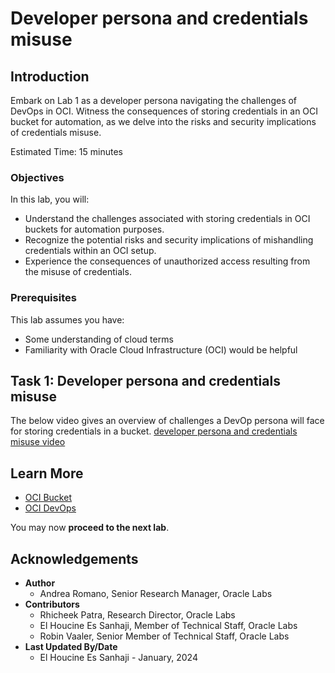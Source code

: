 # Developer persona and credentials misuse

## Introduction

Embark on Lab 1 as a developer persona navigating the challenges of DevOps in OCI. Witness the consequences of storing credentials in an OCI bucket for automation, as we delve into the risks and security implications of credentials misuse.

Estimated Time: 15 minutes

### Objectives

In this lab, you will:

* Understand the challenges associated with storing credentials in OCI buckets for automation purposes.
* Recognize the potential risks and security implications of mishandling credentials within an OCI setup.
* Experience the consequences of unauthorized access resulting from the misuse of credentials.

### Prerequisites

This lab assumes you have:

* Some understanding of cloud terms
* Familiarity with Oracle Cloud Infrastructure \(OCI) would be helpful

## Task 1: Developer persona and credentials misuse

The below video gives an overview of challenges a DevOp persona will face for storing credentials in a bucket.
   [developer persona and credentials misuse video](youtube:EyFpDQRPKmY)

## Learn More

* [OCI Bucket](https://docs.oracle.com/en-us/iaas/Content/Object/Tasks/managingbuckets.htm)
* [OCI DevOps](https://www.oracle.com/devops/devops-service/)

You may now **proceed to the next lab**.

## Acknowledgements

* **Author**
    * Andrea Romano, Senior Research Manager, Oracle Labs
* **Contributors**
    * Rhicheek Patra, Research Director, Oracle Labs
    * El Houcine Es Sanhaji, Member of Technical Staff, Oracle Labs
    * Robin Vaaler, Senior Member of Technical Staff,  Oracle Labs
* **Last Updated By/Date**
    * El Houcine Es Sanhaji - January, 2024